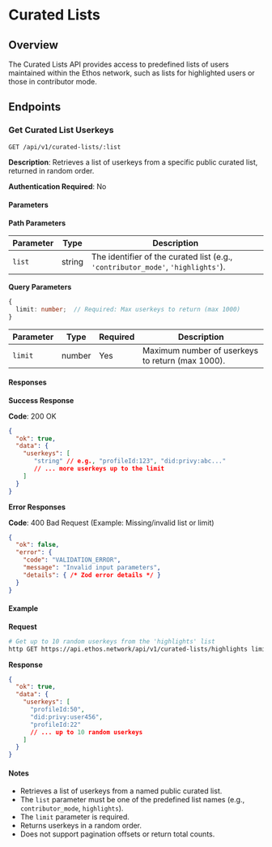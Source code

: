 # Curated Lists

## Overview

The Curated Lists API provides access to predefined lists of users maintained within the Ethos network, such as lists for highlighted users or those in contributor mode.

## Endpoints

### Get Curated List Userkeys

```
GET /api/v1/curated-lists/:list
```

**Description**: Retrieves a list of userkeys from a specific public curated list, returned in random order.

**Authentication Required**: No

#### Parameters

**Path Parameters**

| Parameter | Type   | Description                                                                      |
| --------- | ------ | -------------------------------------------------------------------------------- |
| `list`    | string | The identifier of the curated list (e.g., `'contributor_mode'`, `'highlights'`). |

**Query Parameters**

```typescript
{
  limit: number;  // Required: Max userkeys to return (max 1000)
}
```

| Parameter | Type   | Required | Description                                      |
| --------- | ------ | -------- | ------------------------------------------------ |
| `limit`   | number | Yes      | Maximum number of userkeys to return (max 1000). |

#### Responses

**Success Response**

**Code**: 200 OK

```json
{
  "ok": true,
  "data": {
    "userkeys": [
       "string" // e.g., "profileId:123", "did:privy:abc..."
       // ... more userkeys up to the limit
    ]
  }
}
```

**Error Responses**

**Code**: 400 Bad Request (Example: Missing/invalid list or limit)

```json
{
  "ok": false,
  "error": {
    "code": "VALIDATION_ERROR",
    "message": "Invalid input parameters",
    "details": { /* Zod error details */ }
  }
}
```

#### Example

**Request**

```bash
# Get up to 10 random userkeys from the 'highlights' list
http GET https://api.ethos.network/api/v1/curated-lists/highlights limit==10
```

**Response**

```json
{
  "ok": true,
  "data": {
    "userkeys": [
      "profileId:50",
      "did:privy:user456",
      "profileId:22"
      // ... up to 10 random userkeys
    ]
  }
}
```

#### Notes

* Retrieves a list of userkeys from a named public curated list.
* The `list` parameter must be one of the predefined list names (e.g., `contributor_mode`, `highlights`).
* The `limit` parameter is required.
* Returns userkeys in a random order.
* Does not support pagination offsets or return total counts.
